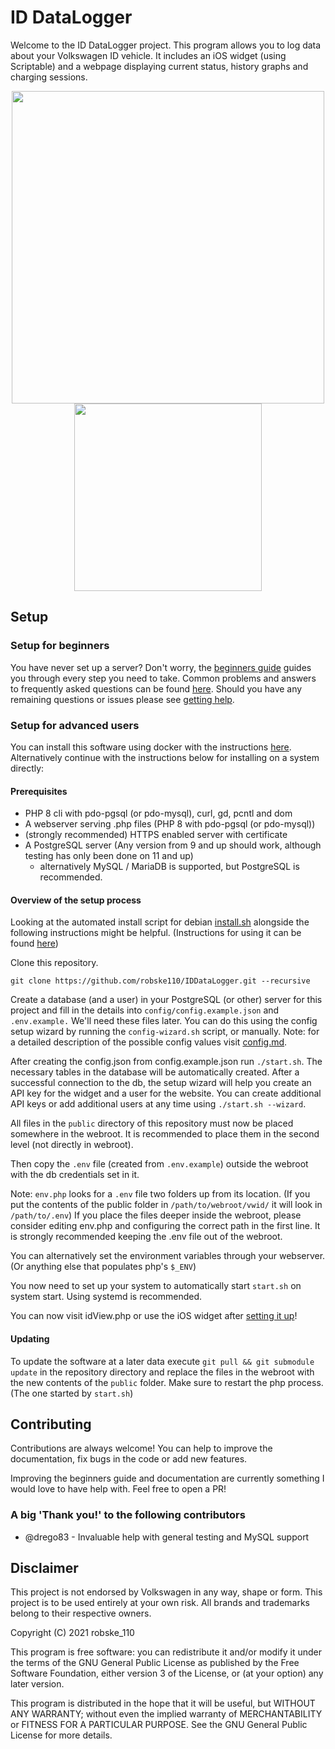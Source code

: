 # ID DataLogger

Welcome to the ID DataLogger project.
This program allows you to log data about your Volkswagen ID vehicle.
It includes an iOS widget (using Scriptable) and a webpage displaying current status, history graphs and charging sessions.

<p align="center">
  <img src="docs/img/idViewNew.png" width="500">
  <img src="docs/img/widget_plus_chargingOverview.png.png" width="300">
</p>

## Setup

### Setup for beginners

You have never set up a server? Don't worry, the [beginners guide](docs/beginnerguide.md) guides you through every step you need to take.
Common problems and answers to frequently asked questions can be found [here](https://github.com/robske110/IDDataLogger/wiki/FAQ-and-frequent-problems).
Should you have any remaining questions or issues please see [getting help](https://github.com/robske110/IDDataLogger/wiki/Getting-help).

### Setup for advanced users

You can install this software using docker with the instructions [here](docs/docker.md).
Alternatively continue with the instructions below for installing on a system directly:

#### Prerequisites

- PHP 8 cli with pdo-pgsql (or pdo-mysql), curl, gd, pcntl and dom
- A webserver serving .php files (PHP 8 with pdo-pgsql (or pdo-mysql))
- (strongly recommended) HTTPS enabled server with certificate
- A PostgreSQL server (Any version from 9 and up should work, although testing has only been done on 11 and up)
    - alternatively MySQL / MariaDB is supported, but PostgreSQL is recommended.

#### Overview of the setup process

Looking at the automated install script for debian [install.sh](docs/install.sh) alongside the following instructions
might be helpful. (Instructions for using it can be found [here](docs/beginnerguide.md#installing-using-the-install-script))

Clone this repository.
   
`git clone https://github.com/robske110/IDDataLogger.git --recursive`

Create a database (and a user) in your PostgreSQL (or other) server for this project and fill in the details into
`config/config.example.json` and `.env.example.` We'll need these files later.
You can do this using the config setup wizard by running the `config-wizard.sh` script, or manually.
Note: for a detailed description of the possible config values visit [config.md](docs/config.md).

After creating the config.json from config.example.json run `./start.sh`.
The necessary tables in the database will be automatically created.
After a successful connection to the db, the setup wizard will help you create an API key for the widget and a user for
the website. You can create additional API keys or add additional users at any time using `./start.sh --wizard`.

All files in the `public` directory of this repository must now be placed somewhere in the webroot.
It is recommended to place them in the second level (not directly in webroot).

Then copy the `.env` file (created from `.env.example`) outside the webroot with the db credentials set in it.

Note:
`env.php` looks for a `.env` file two folders up from its location.
(If you put the contents of the public folder in `/path/to/webroot/vwid/` it will look in `/path/to/.env`)
If you place the files deeper inside the webroot, please consider editing env.php and configuring the correct path in
the first line. It is strongly recommended keeping the .env file out of the webroot.

You can alternatively set the environment variables through your webserver. (Or anything else that populates php's `$_ENV`)

You now need to set up your system to automatically start `start.sh` on system start. Using systemd is recommended.

You can now visit idView.php or use the iOS widget after [setting it up](docs/ioswidget.md)!

#### Updating

To update the software at a later data execute `git pull && git submodule update` in the repository directory and
replace the files in the webroot with the new contents of the `public` folder. Make sure to restart the php process.
(The one started by `start.sh`)

## Contributing

Contributions are always welcome! You can help to improve the documentation, fix bugs in the code or add new features.

Improving the beginners guide and documentation are currently something I would love to have help with.
Feel free to open a PR!

### A big 'Thank you!' to the following contributors

- @drego83 - Invaluable help with general testing and MySQL support

## Disclaimer

This project is not endorsed by Volkswagen in any way, shape or form. This project is to be used entirely at your own risk.
All brands and trademarks belong to their respective owners.

Copyright (C) 2021 robske_110

This program is free software: you can redistribute it and/or modify
it under the terms of the GNU General Public License as published by
the Free Software Foundation, either version 3 of the License, or
(at your option) any later version.

This program is distributed in the hope that it will be useful,
but WITHOUT ANY WARRANTY; without even the implied warranty of
MERCHANTABILITY or FITNESS FOR A PARTICULAR PURPOSE.  See the
GNU General Public License for more details.
